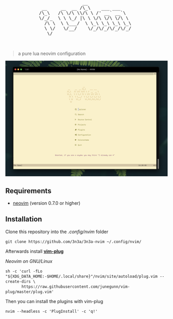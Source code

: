 <pre align="center">
                                   
                __                 
 __     __  __ /\_\    ___ ___     
/\_\   /\ \/\ \\/\ \ /' __` __`\   
\/_/_  \ \ \_/ |\ \ \/\ \/\ \/\ \  
  /\ \  \ \___/  \ \_\ \_\ \_\ \_\ 
  \ \/   \/__/    \/_/\/_/\/_/\/_/ 
   \/                              
                                   
                                   
</pre>

> a pure lua neovim configuration

![alt text](assets/img.png)

## Requirements 

* [neovim](https://github.com/neovim/neovim/wiki/Installing-Neovim) (version 0.7.0 or higher)

## Installation

Clone this repository into the _.config/nvim_ folder

```shell
git clone https://github.com/3n3a/3n3a-nvim ~/.config/nvim/
```

Afterwards install [**vim-plug**](https://github.com/junegunn/vim-plug)

_Neovim on GNU/Linux_

```shell
sh -c 'curl -fLo "${XDG_DATA_HOME:-$HOME/.local/share}"/nvim/site/autoload/plug.vim --create-dirs \
       https://raw.githubusercontent.com/junegunn/vim-plug/master/plug.vim'
```

Then you can install the plugins with vim-plug

```shell
nvim --headless -c 'PlugInstall' -c 'q!'
```
